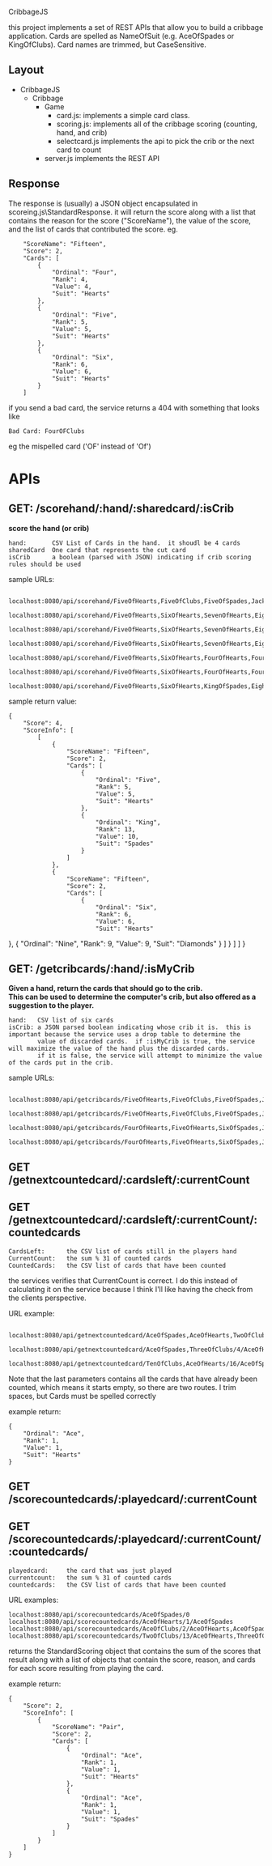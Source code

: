 CribbageJS

this project implements a set of REST APIs that allow you to build a cribbage application.  Cards are spelled as NameOfSuit (e.g. AceOfSpades or KingOfClubs).
Card names are trimmed, but CaseSensitive.  


Layout
-------
- CribbageJS
    - Cribbage
        - Game
            - card.js:        implements a simple card class.
            - scoring.js:     implements all of the cribbage scoring (counting, hand, and crib)
            - selectcard.js   implements the api to pick the crib or the next card to count
        - server.js           implements the REST API

Response
---------
The response is (usually) a JSON object encapsulated in scoreing.js\StandardResponse.  it will return the score along with a list
that contains the reason for the score ("ScoreName"), the value of the score, and the list of cards that contributed the score. eg.

        "ScoreName": "Fifteen",
        "Score": 2,
        "Cards": [
            {
                "Ordinal": "Four",
                "Rank": 4,
                "Value": 4,
                "Suit": "Hearts"
            },
            {
                "Ordinal": "Five",
                "Rank": 5,
                "Value": 5,
                "Suit": "Hearts"
            },
            {
                "Ordinal": "Six",
                "Rank": 6,
                "Value": 6,
                "Suit": "Hearts"
            }
        ]

if you send a bad card, the service returns a 404 with something that looks like

    Bad Card: FourOFClubs
    
eg the mispelled card ('OF' instead of 'Of')

APIs
====

GET: /scorehand/:hand/:sharedcard/:isCrib
-----------------------------------------

**score the hand (or crib)**

    hand:       CSV List of Cards in the hand.  it shoudl be 4 cards
    sharedCard  One card that represents the cut card
    isCrib      a boolean (parsed with JSON) indicating if crib scoring rules should be used

sample URLs:

            localhost:8080/api/scorehand/FiveOfHearts,FiveOfClubs,FiveOfSpades,JackOfDiamonds/FourOfDiamonds/false
            localhost:8080/api/scorehand/FiveOfHearts,SixOfHearts,SevenOfHearts,EightOfHearts/NineOfDiamonds/false  
            localhost:8080/api/scorehand/FiveOfHearts,SixOfHearts,SevenOfHearts,EightOfHearts/NineOfDiamonds/true   
            localhost:8080/api/scorehand/FiveOfHearts,SixOfHearts,SevenOfHearts,EightOfHearts/NineOfHearts/true     
            localhost:8080/api/scorehand/FiveOfHearts,SixOfHearts,FourOfHearts,FourOFClubs/SixOfDiamonds/true     
            localhost:8080/api/scorehand/FiveOfHearts,SixOfHearts,FourOfHearts,FourOfClubs/SixOfDiamonds/true
            localhost:8080/api/scorehand/FiveOfHearts,SixOfHearts,KingOfSpades,EightOfHearts/NineOfDiamonds/false 

sample return value:

    {
        "Score": 4,
        "ScoreInfo": [
            [
                {
                    "ScoreName": "Fifteen",
                    "Score": 2,
                    "Cards": [
                        {
                            "Ordinal": "Five",
                            "Rank": 5,
                            "Value": 5,
                            "Suit": "Hearts"
                        },
                        {
                            "Ordinal": "King",
                            "Rank": 13,
                            "Value": 10,
                            "Suit": "Spades"
                        }
                    ]
                },
                {
                    "ScoreName": "Fifteen",
                    "Score": 2,
                    "Cards": [
                        {
                            "Ordinal": "Six",
                            "Rank": 6,
                            "Value": 6,
                            "Suit": "Hearts"


},
                        {
                            "Ordinal": "Nine",
                            "Rank": 9,
                            "Value": 9,
                            "Suit": "Diamonds"
                        }
                    ]
                }
            ]
        ]
    }

GET: /getcribcards/:hand/:isMyCrib
----------------------------------

**Given a hand, return the cards that should go to the crib.  
This can be used to determine the computer's crib, but also offered as a suggestion to the player.**

    hand:   CSV list of six cards
    isCrib: a JSON parsed boolean indicating whose crib it is.  this is important because the service uses a drop table to determine the
            value of discarded cards.  if :isMyCrib is true, the service will maximize the value of the hand plus the discarded cards. 
            if it is false, the service will attempt to minimize the value of the cards put in the crib.

sample URLs:

                localhost:8080/api/getcribcards/FiveOfHearts,FiveOfClubs,FiveOfSpades,JackOfDiamonds,SixOfClubs,FourOfDiamonds/false  
                localhost:8080/api/getcribcards/FiveOfHearts,FiveOfClubs,FiveOfSpades,JackOfDiamonds,SixOfClubs,FourOfDiamonds/true   
                localhost:8080/api/getcribcards/FourOfHearts,FiveOfHearts,SixOfSpades,JackOfHearts,QueenOfHearts,SixOfDiamonds/true  
                localhost:8080/api/getcribcards/FourOfHearts,FiveOfHearts,SixOfSpades,JackOfHearts,QueenOfHearts,SixOfDiamonds/false  


GET /getnextcountedcard/:cardsleft/:currentCount
------------------------------------------------
GET /getnextcountedcard/:cardsleft/:currentCount/:countedcards
--------------------------------------------------------------

    CardsLeft:      the CSV list of cards still in the players hand
    CurrentCount:   the sum % 31 of counted cards
    CountedCards:   the CSV list of cards that have been counted


the services verifies that CurrentCount is correct.  I do this instead of calculating it on the service because I think I'll like having the check from the clients perspective.

URL example:

               localhost:8080/api/getnextcountedcard/AceOfSpades,AceOfHearts,TwoOfClubs,TenOfDiamonds/0
               localhost:8080/api/getnextcountedcard/AceOfSpades,ThreeOfClubs/4/AceOfHearts,TwoOfClubs,TenOfDiamonds
               localhost:8080/api/getnextcountedcard/TenOfClubs,AceOfHearts/16/AceOfSpades,ThreeOfClubs,TwoOfClubs,TenOfHearts
           
Note that the last parameters contains all the cards that have already been counted, which means it starts empty, so there are two
routes. I trim spaces, but Cards must be spelled correctly

example return:

    {
        "Ordinal": "Ace",
        "Rank": 1,
        "Value": 1,
        "Suit": "Hearts"
    }

GET /scorecountedcards/:playedcard/:currentCount
-------------------------------------------------
GET /scorecountedcards/:playedcard/:currentCount/:countedcards/
-------------------------------------------------

    playedcard:     the card that was just played  
    currentcount:   the sum % 31 of counted cards
    countedcards:   the CSV list of cards that have been counted

URL examples:

    localhost:8080/api/scorecountedcards/AceOfSpades/0
    localhost:8080/api/scorecountedcards/AceOfHearts/1/AceOfSpades
    localhost:8080/api/scorecountedcards/AceOfClubs/2/AceOfHearts,AceOfSpades
    localhost:8080/api/scorecountedcards/TwoOfClubs/13/AceOfHearts,ThreeOfClubs,FiveOfDiamonds,FourOfClubs

returns the StandardScoring object that contains the sum of the scores that result along with a list of objects that contain the score,
reason, and cards for each score resulting from playing the card.

example return:

    {
        "Score": 2,
        "ScoreInfo": [
            {
                "ScoreName": "Pair",
                "Score": 2,
                "Cards": [
                    {
                        "Ordinal": "Ace",
                        "Rank": 1,
                        "Value": 1,
                        "Suit": "Hearts"
                    },
                    {
                        "Ordinal": "Ace",
                        "Rank": 1,
                        "Value": 1,
                        "Suit": "Spades"
                    }
                ]
            }
        ]
    }



    
